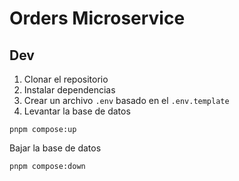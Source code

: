 # Orders Microservice

## Dev

1. Clonar el repositorio
2. Instalar dependencias
3. Crear un archivo `.env` basado en el `.env.template`
4. Levantar la base de datos

```
pnpm compose:up
```

Bajar la base de datos

```
pnpm compose:down
```
